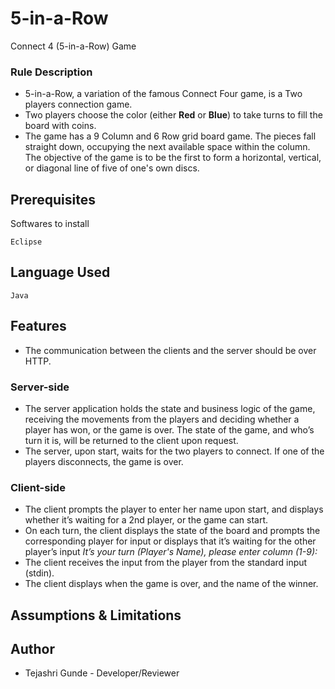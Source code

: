 # 5-in-a-Row
Connect 4 (5-in-a-Row) Game

### Rule Description 
- 5-in-a-Row, a variation of the famous Connect Four game, is a Two players connection game.
- Two players choose the color (either **Red** or **Blue**) to take turns to fill the board with coins.
- The game has a 9 Column and 6 Row grid board game. The pieces fall straight down,
  occupying the next available space within the column. The objective of the game is to be the
  first to form a horizontal, vertical, or diagonal line of five of one's own discs.

## Prerequisites
Softwares to install
```
Eclipse
```
## Language Used
```
Java
```
## Features
- The communication between the clients and the server should be over HTTP.

### Server-side 
 - The server application holds the state and business logic of the game, 
   receiving the movements from the players and deciding whether a player has won, 
   or the game is over. The state of the game, and who’s turn it is, will be returned to the client upon request.
 - The server, upon start, waits for the two players to connect. If one of the players
   disconnects, the game is over.
   
### Client-side  
 - The client prompts the player to enter her name upon start, and displays whether it’s
   waiting for a 2nd player, or the game can start.
 - On each turn, the client displays the state of the board and prompts the
   corresponding player for input or displays that it’s waiting for the other player’s input
   *It’s your turn (Player's Name), please enter column (1-9):*
 - The client receives the input from the player from the standard input (stdin).
 - The client displays when the game is over, and the name of the winner.
 
## Assumptions & Limitations

## Author
- Tejashri Gunde - Developer/Reviewer
